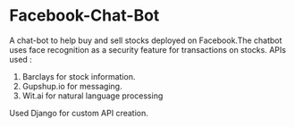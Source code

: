 # Facebook-Chat-Bot
A chat-bot to help buy and sell stocks deployed on Facebook.The chatbot uses face recognition as a security feature for transactions on stocks.
APIs used : 
1) Barclays for stock information.
2) Gupshup.io for messaging.
3) Wit.ai for natural language processing

Used Django for custom API creation.
